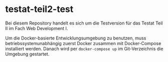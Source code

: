 # testat-teil2-test
Bei diesem Repository handelt es sich um die Testversion für das Testat Teil II im Fach Web Development I.

Um die Docker-basierte Entwicklungsumgebung zu benutzen, muss betriebssystemunabhängig zuerst Docker zusammen mit Docker-Compose installiert werden.
Danach wird per ```docker-compose up``` im Git-Verzeichnis die Umgebung gestartet.
